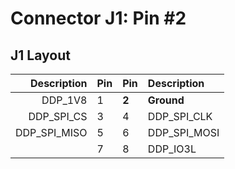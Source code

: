 # Connector J1: Pin #2

## J1 Layout

| Description | Pin | Pin | Description |
|------------:|-----|-----|:------------|
|     DDP_1V8 |  1  |**2**|**Ground**   |
|  DDP_SPI_CS |  3  |  4  | DDP_SPI_CLK |
|DDP_SPI_MISO |  5  |  6  | DDP_SPI_MOSI|
|             |  7  |  8  | DDP_IO3L    |
